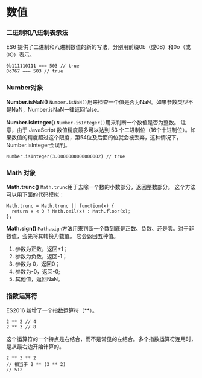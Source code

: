 数值
===================
###  二进制和八进制表示法
ES6 提供了二进制和八进制数值的新的写法，分别用前缀0b（或0B）和0o（或0O）表示。
```
0b111110111 === 503 // true
0o767 === 503 // true
```
###  Number对象
**Number.isNaN()**
`Number.isNaN()`用来检查一个值是否为NaN。如果参数类型不是NaN，Number.isNaN一律返回false。

**Number.isInteger()**
`Number.isInteger()`用来判断一个数值是否为整数。
注意，由于 JavaScript 数值精度最多可以达到 53 个二进制位（16个十进制位）。如果数值的精度超过这个限度，第54位及后面的位就会被丢弃，这种情况下，Number.isInteger会误判。
```
Number.isInteger(3.0000000000000002) // true
```

###  Math 对象
**Math.trunc()**
`Math.trunc`用于去除一个数的小数部分，返回整数部分。
这个方法可以用下面的代码模拟：
```
Math.trunc = Math.trunc || function(x) {
  return x < 0 ? Math.ceil(x) : Math.floor(x);
};
```
**Math.sign()**
`Math.sign`方法用来判断一个数到底是正数、负数、还是零。对于非数值，会先将其转换为数值。
它会返回五种值。

1. 参数为正数，返回+1；
2. 参数为负数，返回-1；
3. 参数为 0，返回0；
4. 参数为-0，返回-0;
5. 其他值，返回NaN。

###  指数运算符

ES2016 新增了一个指数运算符（**）。

```
2 ** 2 // 4
2 ** 3 // 8
```
这个运算符的一个特点是右结合，而不是常见的左结合。多个指数运算符连用时，是从最右边开始计算的。

```
2 ** 3 ** 2
// 相当于 2 ** (3 ** 2)
// 512
```